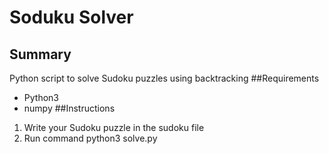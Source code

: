 # Soduku Solver

## Summary
Python script to solve Sudoku puzzles using backtracking
##Requirements
- Python3
- numpy
##Instructions
1. Write your Sudoku puzzle in the sudoku file
2. Run command python3 solve.py

